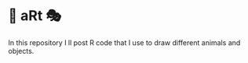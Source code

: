 # :art: aRt  :performing_arts:

In this repository I ll post R code that I use to draw different animals and objects.
